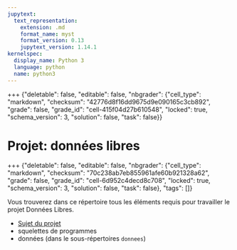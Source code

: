```yaml
---
jupytext:
  text_representation:
    extension: .md
    format_name: myst
    format_version: 0.13
    jupytext_version: 1.14.1
kernelspec:
  display_name: Python 3
  language: python
  name: python3
---
```


+++ {"deletable": false, "editable": false, "nbgrader": {"cell_type": "markdown", "checksum": "42776d8f16dd9675d9e090165c3cb892", "grade": false, "grade_id": "cell-415f04d27b610548", "locked": true, "schema_version": 3, "solution": false, "task": false}}

# Projet: données libres

+++ {"deletable": false, "editable": false, "nbgrader": {"cell_type": "markdown", "checksum": "70c238ab7eb855961afe60b921328a62", "grade": false, "grade_id": "cell-6d952c4decd8c708", "locked": true, "schema_version": 3, "solution": false, "task": false}, "tags": []}

Vous trouverez dans ce répertoire tous les éléments requis pour
travailler le projet Données Libres.

- [Sujet du projet](projet.pdf)
- squelettes de programmes
- données (dans le sous-répertoires `donnees`)
